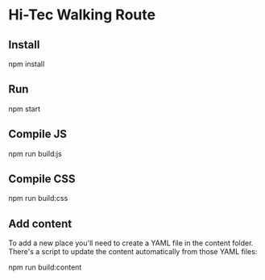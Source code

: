 # Hi-Tec Walking Route

## Install

  npm install

## Run

  npm start

## Compile JS

  npm run build:js

## Compile CSS

  npm run build:css

## Add content

To add a new place you'll need to create a YAML file in the content folder. There's a script to update the content automatically from those YAML files:

  npm run build:content
